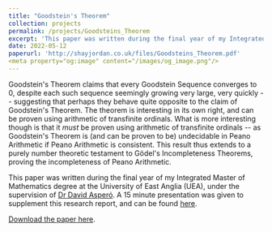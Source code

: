```yaml
---
title: "Goodstein's Theorem"
collection: projects
permalink: /projects/Goodsteins_Theorem
excerpt: 'This paper was written during the final year of my Integrated Master of Mathematics degree at the University of East Anglia (UEA), under the supervision of [Dr David Asperó](https://research-portal.uea.ac.uk/en/persons/david-aspero).'
date: 2022-05-12
paperurl: 'http://shayjordan.co.uk/files/Goodsteins_Theorem.pdf'
<meta property="og:image" content="/images/og_image.png"/>
---
```

Goodstein's Theorem claims that every Goodstein Sequence converges to 0, despite each such sequence seemingly growing very large, very quickly -- suggesting that perhaps they behave quite opposite to the claim of Goodstein's Theorem. The theorem is interesting in its own right, and can be proven using arithmetic of transfinite ordinals. What is more interesting though is that it *must* be proven using arithmetic of transfinite ordinals -- as Goodstein's Theorem is (and can be proven to be) undecidable in Peano Arithmetic if Peano Arithmetic is consistent. This result thus extends to a purely number theoretic testament to Gödel's Incompleteness Theorems, proving the incompleteness of Peano Arithmetic.

This paper was written during the final year of my Integrated Master of Mathematics degree at the University of East Anglia (UEA), under the supervision of [Dr David Asperó](https://research-portal.uea.ac.uk/en/persons/david-aspero). A 15 minute presentation was given to supplement this research report, and can be found [here](https://shayjordan.co.uk/talks/2022-05-26-goodsteins-theorem).

[Download the paper here](http://shayjordan.co.uk/files/Goodsteins_Theorem.pdf).
